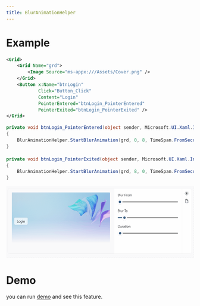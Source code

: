 ```yaml
---
title: BlurAnimationHelper
---
```


# Example

```xml
<Grid>
    <Grid Name="grd">
        <Image Source="ms-appx:///Assets/Cover.png" />
    </Grid>
    <Button x:Name="btnLogin"
            Click="Button_Click"
            Content="Login"
            PointerEntered="btnLogin_PointerEntered"
            PointerExited="btnLogin_PointerExited" />
</Grid>
```

```cs
private void btnLogin_PointerEntered(object sender, Microsoft.UI.Xaml.Input.PointerRoutedEventArgs e)
{
    BlurAnimationHelper.StartBlurAnimation(grd, 0, 8, TimeSpan.FromSeconds(0.2));
}

private void btnLogin_PointerExited(object sender, Microsoft.UI.Xaml.Input.PointerRoutedEventArgs e)
{
    BlurAnimationHelper.StartBlurAnimation(grd, 8, 0, TimeSpan.FromSeconds(0.2));
}
```

![WinUICommunity](https://raw.githubusercontent.com/WinUICommunity/Resources/main/WinUICommunityDocs/Win2d/BlurAnimationHelper.gif)

# Demo
you can run [demo](https://github.com/WinUICommunity/WinUICommunity) and see this feature.